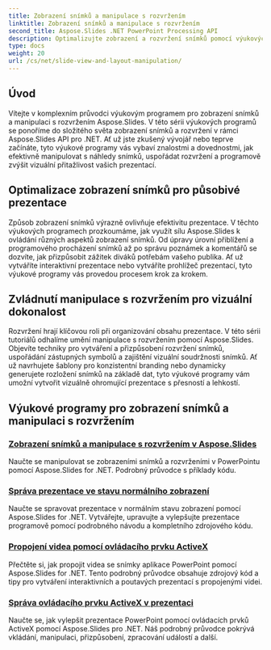 ```yaml
---
title: Zobrazení snímků a manipulace s rozvržením
linktitle: Zobrazení snímků a manipulace s rozvržením
second_title: Aspose.Slides .NET PowerPoint Processing API
description: Optimalizujte zobrazení a rozvržení snímků pomocí výukových programů Zobrazení snímků a manipulace s rozvržením Aspose.Slides. Vylepšete dopad prezentace a vizuální dokonalost pomocí výkonných nástrojů .NET.
type: docs
weight: 20
url: /cs/net/slide-view-and-layout-manipulation/
---
```


## Úvod

Vítejte v komplexním průvodci výukovým programem pro zobrazení snímků a manipulaci s rozvržením Aspose.Slides. V této sérii výukových programů se ponoříme do složitého světa zobrazení snímků a rozvržení v rámci Aspose.Slides API pro .NET. Ať už jste zkušený vývojář nebo teprve začínáte, tyto výukové programy vás vybaví znalostmi a dovednostmi, jak efektivně manipulovat s náhledy snímků, uspořádat rozvržení a programově zvýšit vizuální přitažlivost vašich prezentací.

## Optimalizace zobrazení snímků pro působivé prezentace

Způsob zobrazení snímků výrazně ovlivňuje efektivitu prezentace. V těchto výukových programech prozkoumáme, jak využít sílu Aspose.Slides k ovládání různých aspektů zobrazení snímků. Od úpravy úrovní přiblížení a programového procházení snímků až po správu poznámek a komentářů se dozvíte, jak přizpůsobit zážitek diváků potřebám vašeho publika. Ať už vytváříte interaktivní prezentace nebo vytváříte prohlížeč prezentací, tyto výukové programy vás provedou procesem krok za krokem.

## Zvládnutí manipulace s rozvržením pro vizuální dokonalost

Rozvržení hrají klíčovou roli při organizování obsahu prezentace. V této sérii tutoriálů odhalíme umění manipulace s rozvržením pomocí Aspose.Slides. Objevíte techniky pro vytváření a přizpůsobení rozvržení snímků, uspořádání zástupných symbolů a zajištění vizuální soudržnosti snímků. Ať už navrhujete šablony pro konzistentní branding nebo dynamicky generujete rozložení snímků na základě dat, tyto výukové programy vám umožní vytvořit vizuálně ohromující prezentace s přesností a lehkostí.

## Výukové programy pro zobrazení snímků a manipulaci s rozvržením
### [Zobrazení snímků a manipulace s rozvržením v Aspose.Slides](./slide-view-and-layout-manipulation/)
Naučte se manipulovat se zobrazeními snímků a rozvrženími v PowerPointu pomocí Aspose.Slides for .NET. Podrobný průvodce s příklady kódu.
### [Správa prezentace ve stavu normálního zobrazení](./manage-presentation-normal-view-state/)
Naučte se spravovat prezentace v normálním stavu zobrazení pomocí Aspose.Slides for .NET. Vytvářejte, upravujte a vylepšujte prezentace programově pomocí podrobného návodu a kompletního zdrojového kódu.
### [Propojení videa pomocí ovládacího prvku ActiveX](./linking-video-activex-control/)
Přečtěte si, jak propojit videa se snímky aplikace PowerPoint pomocí Aspose.Slides for .NET. Tento podrobný průvodce obsahuje zdrojový kód a tipy pro vytváření interaktivních a poutavých prezentací s propojenými videi.
### [Správa ovládacího prvku ActiveX v prezentaci](./manage-activex-control/)
Naučte se, jak vylepšit prezentace PowerPoint pomocí ovládacích prvků ActiveX pomocí Aspose.Slides pro .NET. Náš podrobný průvodce pokrývá vkládání, manipulaci, přizpůsobení, zpracování událostí a další.